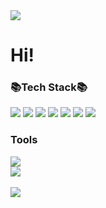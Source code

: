 <!-- 
git readme 사용법
https://gist.github.com/ihoneymon/652be052a0727ad59601
https://github.com/kyechan99/capsule-render/blob/master/docs/README_kr.md
-->

<!-- 
readme header 설정
출처: https://github.com/kyechan99/capsule-render/blob/master/docs/README_kr.md
<img src="https://capsule-render.vercel.app/api?type=모양&color=색상코드&height=높이&section=header&text=텍스트&fontSize=텍스트크기"/>
-->
<div>
<img src="https://capsule-render.vercel.app/api?type=waving&color=auto&height=300&section=header&fontSize=90"/>
<h1>Hi!</h1>
</div>


<!-- 사용할 줄 아는 기술 리스트
<img src="https://img.shields.io/badge/아이콘내용-바탕색?style=flat&logo=로고이름&logoColor=white"/>
icon: https://simpleicons.org
-->
<div align="left">
  <div>
    <h3>📚Tech Stack📚</h3>
    <img src="https://img.shields.io/badge/Spring-6DB33F?style=flat&logo=Spring&logoColor=white" />
    <img src="https://img.shields.io/badge/Flask-000000?style=flat&logo=Flask&logoColor=white" />
    <img src="https://img.shields.io/badge/Java-007396?style=flat&logo=Java&logoColor=white" />
    <img src="https://img.shields.io/badge/Python-3776AB?style=flat&logo=Python&logoColor=white" />
    <img src="https://img.shields.io/badge/HTML5-E34F26?style=flat&logo=HTML5&logoColor=white" />
    <img src="https://img.shields.io/badge/CSS3-1572B6?style=flat&logo=CSS3&logoColor=white" />
    <img src="https://img.shields.io/badge/JavaScrpit-F7DF1E?style=flat&logo=JS&logoColor=white" />
  </div>
  <div>
    <h3>Tools</h3>
    <img src="https://img.shields.io/badge/github-181717?style=flat&logo=GitHub&logoColor=white" />
  </div>
  
</div>




<!-- 
<img src="https://github-readme-stats.vercel.app/api/top-langs/?username=본인아이디&layout=compact"><br><br>
<img src="https://github-readme-stats.vercel.app/api?username=본인아이디&show_icons=true">
-->
<div>
  <img src="https://github-readme-stats.vercel.app/api/top-langs/?username=arcensia&layout=compact"><br><br>
  <img src="https://github-readme-stats.vercel.app/api?username=arcensia&show_icons=true">  
</div>
<!-- 
백준 티어 출처:https://github.com/mazassumnida/mazassumnida?tab=readme-ov-file
아래가 코드
[![Solved.ac프로필](http://mazassumnida.wtf/api/v2/generate_badge?boj={handle})](https://solved.ac/{handle})
-->




<!--
<img src="https://capsule-render.vercel.app/api?type=wave&color=auto&height=300&section=header&text=capsule%20render&fontSize=90" />
-->
